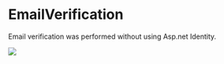 # EmailVerification
Email verification was performed without using Asp.net Identity.

<a href="https://opencollective.com/RocketMod/sponsor/0/website" target="_blank"><img src="https://opencollective.com/RocketMod/sponsor/0/avatar.svg"></a>
